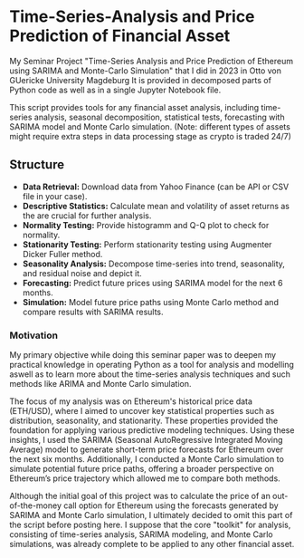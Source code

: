 # Time-Series-Analysis and Price Prediction of Financial Asset
My Seminar Project "Time-Series Analysis and Price Prediction of Ethereum using SARIMA and Monte-Carlo Simulation" that I did in 2023 in Otto von GUericke University Magdeburg 
It is provided in decomposed parts of Python code as well as in a single Jupyter Notebook file. 

This script provides tools for any financial asset analysis, including time-series analysis, seasonal decomposition, statistical tests, forecasting with SARIMA model and Monte Carlo simulation.
(Note: different types of assets might require extra steps in data processing stage as crypto is traded 24/7)

##  Structure
- **Data Retrieval:** Download data from Yahoo Finance (can be API or CSV file in your case).
- **Descriptive Statistics:** Calculate mean and volatility of asset returns as the are crucial for further analysis.
- **Normality Testing:** Provide histogramm and Q-Q plot to check for normality.
- **Stationarity Testing:** Perform stationarity testing using Augmenter Dicker Fuller method.
- **Seasonality Analysis:** Decompose time-series into trend, seasonality, and residual noise and depict it.
- **Forecasting:** Predict future prices using SARIMA model for the next 6 months.
- **Simulation:** Model future price paths using Monte Carlo method and compare results with SARIMA results.

### Motivation
My primary objective while doing this seminar paper was to deepen my practical knowledge in operating Python as a tool for analysis and modelling aswell as to learn more about the time-series analysis techniques and such methods like ARIMA and Monte Carlo simulation.

The focus of my analysis was on Ethereum's historical price data (ETH/USD), where I aimed to uncover key statistical properties such as distribution, seasonality, and stationarity. These properties provided the foundation for applying various predictive modeling techniques. Using these insights, I used the SARIMA (Seasonal AutoRegressive Integrated Moving Average) model to generate short-term price forecasts for Ethereum over the next six months. Additionally, I conducted a Monte Carlo simulation to simulate potential future price paths, offering a broader perspective on Ethereum’s price trajectory which allowed me to compare both methods.

Although the initial goal of this project was to calculate the price of an out-of-the-money call option for Ethereum using the forecasts generated by SARIMA and Monte Carlo simulation, I ultimately decided to omit this part of the script before posting here. I suppose that the core "toolkit" for analysis, consisting of time-series analysis, SARIMA modeling, and Monte Carlo simulations, was already complete to be applied to any other financial asset. 
